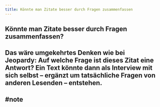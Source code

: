 ```yaml
---
title: Könnte man Zitate besser durch Fragen zusammenfassen
---
```


## Könnte man Zitate besser durch Fragen zusammenfassen?

## Das wäre umgekehrtes Denken wie bei Jeopardy: Auf welche Frage ist dieses Zitat eine Antwort? Ein Text könnte dann als Interview mit sich selbst – ergänzt um tatsächliche Fragen von anderen Lesenden – entstehen.

## #note
